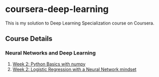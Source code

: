 # coursera-deep-learning
This is my solution to Deep Learning Specialization course on Coursera.

## Course Details 

### Neural Networks and Deep Learning
  1. [Week 2: Python Basics with numpy](https://github.com/amiralimi/coursera-deep-learning/blob/master/1-%20Nural%20Networks%20and%20Deep%20Learning/Week%202/Python%20Basics%20with%20numpy/Python_Basics_With_Numpy_v3a.ipynb)
  2. [Week 2: Logistic Regression with a Neural Network mindset](https://github.com/amiralimi/coursera-deep-learning/blob/master/1-%20Nural%20Networks%20and%20Deep%20Learning/Week%202/Logistic%20Regression%20with%20a%20Neural%20Network%20mindset/Logistic_Regression_with_a_Neural_Network_mindset_v6a.ipynb)
